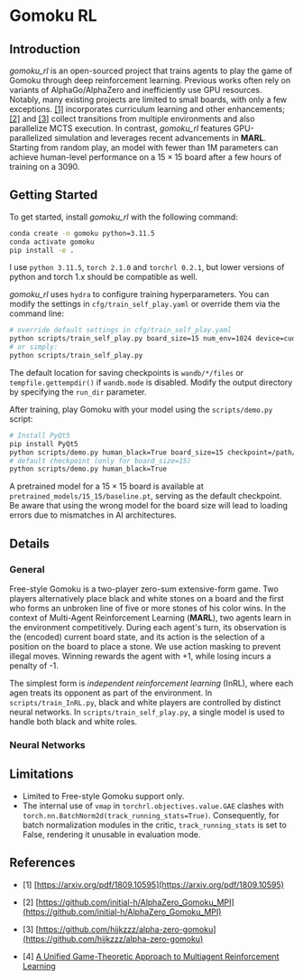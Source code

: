 # Gomoku RL

## Introduction

*gomoku_rl* is an open-sourced project that trains agents to play the game of Gomoku through deep reinforcement learning. Previous works often rely on variants of AlphaGo/AlphaZero and inefficiently use GPU resources. Notably, many existing projects are limited to small boards, with only a few exceptions. [[1]](#refer-anchor-1) incorporates curriculum learning and other enhancements;  [[2]](#refer-anchor-2)  and  [[3]](#refer-anchor-3)  collect transitions from multiple environments and also parallelize MCTS execution. In contrast, *gomoku_rl* features GPU-parallelized simulation and leverages recent advancements in **MARL**. Starting from random play, an model with fewer than 1M parameters can achieve human-level performance on a $15\times15$ board after a few hours of training on a 3090.

## Getting Started

To get started, install *gomoku_rl* with the following command:

```bash
conda create -n gomoku python=3.11.5
conda activate gomoku
pip install -e .
```

I use `python 3.11.5`, `torch 2.1.0` and `torchrl 0.2.1`, but lower versions of python and torch 1.x should be compatible as well. 

*gomoku_rl* uses `hydra` to configure training hyperparameters. You can modify the settings in `cfg/train_self_play.yaml` or override them via the command line:

```bash
# override default settings in cfg/train_self_play.yaml
python scripts/train_self_play.py board_size=15 num_env=1024 device=cuda algo=ppo epochs=100 wandb.mode=online
# or simply:
python scripts/train_self_play.py
```

The default location for saving checkpoints is `wandb/*/files` or `tempfile.gettempdir()` if `wandb.mode` is disabled. Modify the output directory by specifying the `run_dir` parameter.

After training, play Gomoku with your model using the `scripts/demo.py` script:

```bash
# Install PyQt5
pip install PyQt5
python scripts/demo.py human_black=True board_size=15 checkpoint=/path/to/your/model
# default checkpoint (only for board_size=15)
python scripts/demo.py human_black=True
```

A pretrained model for a $15\times15$ board is available at `pretrained_models/15_15/baseline.pt`, serving as the default checkpoint. Be aware that using the wrong model  for the board size will lead to loading errors due to mismatches in AI architectures.

## Details

### General

Free-style Gomoku is a two-player zero-sum extensive-form game. Two players alternatively place black and white stones on a board and the first who forms an unbroken line of five or more stones of his color wins. In the context of Multi-Agent Reinforcement Learning (**MARL**), two agents learn in the environment competitively. During each agent's turn, its observation is the (encoded) current board state, and its action is the selection of a position on the board to place a stone. We use action masking to prevent illegal moves. Winning rewards the agent with +1, while losing incurs a penalty of -1. 

The simplest form is *independent reinforcement learning* (InRL), where each agen treats its opponent as part of the environment. In `scripts/train_InRL.py`, black and white players are controlled by distinct neural networks. In `scripts/train_self_play.py`,  a single model is used to handle both black and white roles.

### Neural Networks





## Limitations

- Limited to Free-style Gomoku support only.
- The internal use of `vmap` in `torchrl.objectives.value.GAE` clashes with `torch.nn.BatchNorm2d(track_running_stats=True)`. Consequently, for batch normalization modules in the critic, `track_running_stats` is set to False, rendering it unusable in evaluation mode.

## References

<div id="refer-anchor-1"></div>

- [1] [https://arxiv.org/pdf/1809.10595](https://arxiv.org/pdf/1809.10595)

<div id="refer-anchor-2"></div>

- [2] [https://github.com/initial-h/AlphaZero_Gomoku_MPI](https://github.com/initial-h/AlphaZero_Gomoku_MPI)

<div id="refer-anchor-3"></div>

- [3] [https://github.com/hijkzzz/alpha-zero-gomoku](https://github.com/hijkzzz/alpha-zero-gomoku)

<div id="refer-anchor-4"></div>

- [4] [A Unified Game-Theoretic Approach to Multiagent Reinforcement Learning](https://arxiv.org/pdf/1711.00832.pdf)